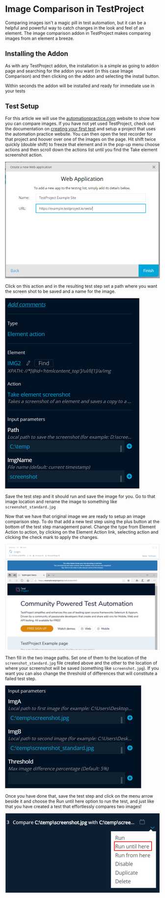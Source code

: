 # Image Comparison in TestProject

Comparing images isn't a magic pill in test automation, but it can be a helpful and powerful way to catch changes in the look and feel of an element. The image comparison addon in TestProject makes comparing images from an element a breeze. 

## Installing the Addon

As with any TestProject addon, the installation is a simple as going to addon page and searching for the addon you want \(in this case Image Comparison\) and then clicking on the addon and selecting the install button.

Within seconds the addon will be installed and ready for immediate use in your tests

## Test Setup

For this article we will use the [automationpractice.com](http://automationpractice.com) website to show how you can compare images. If you have not yet used TestProject, check out the documentation on [creating your first test](../using-the-smart-test-recorder/web-testing/creating-a-web-test-using-the-testproject-recorder.md) and setup a project that uses the automation practice website. You can then open the test recorder for that project and hoover over one of the images on the page. Hit shift twice quickly \(double shift\) to freeze that element and in the pop-up menu choose actions and then scroll down the actions list until you find the Take element screenshot action.

![Take element screenshot action](../.gitbook/assets/image.png)

Click on this action and in the resulting test step set a path where you want the screen shot to be saved and a name for the image.

![Put in Path and ImgName](../.gitbook/assets/image%20%28110%29.png)

Save the test step and it should run and save the image for you. Go to that image location and rename the image to something like `screenshot_standard.jpg`

Now that we have that original image we are ready to setup an image comparison step. To do that add a new test step using the plus button at the bottom of the test step management panel. Change the type from Element Action to action, by clicking on the Element Action link, selecting action and clicking the check mark to apply the changes.

![Set Type to Action](../.gitbook/assets/image%20%28102%29.png)

Then fill in the two image paths. Set one of them to the location of the `screenshot_standard.jpg` file created above and the other to the location of where your screenshot will be saved \(something like `screenshot.jpg`\). If you want you can also change the threshold of differences that will constitute a failed test step.

![Set the image paths](../.gitbook/assets/image%20%28145%29.png)

Once you have done that, save the test step and click on the menu arrow beside it and choose the Run until here option to run the test, and just like that you have created a test that effortlessly compares two images!

![Run Test](../.gitbook/assets/image%20%28129%29.png)

